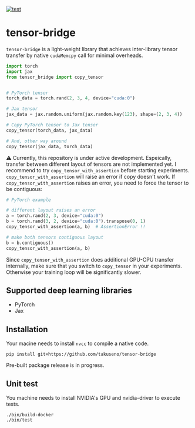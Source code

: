[![test](https://github.com/takuseno/tensor-bridge/actions/workflows/test.yaml/badge.svg)](https://github.com/takuseno/tensor-bridge/actions/workflows/test.yaml)

# tensor-bridge
`tensor-bridge` is a light-weight library that achieves inter-library tensor transfer by native `cudaMemcpy` call for minimal overheads.

```py
import torch
import jax
from tensor_bridge import copy_tensor


# PyTorch tensor
torch_data = torch.rand(2, 3, 4, device="cuda:0")

# Jax tensor
jax_data = jax.random.uniform(jax.random.key(123), shape=(2, 3, 4))

# Copy PyTorch tensor to Jax tensor
copy_tensor(torch_data, jax_data)

# And, other way around
copy_tensor(jax_data, torch_data)
```

:warning: Currently, this repository is under active development. Espeically, transfer between different layout of tensors are not implemented yet. I recommend to try `copy_tensor_with_assertion` before starting experiments. `copy_tensor_with_assertion` will raise an error if copy doesn't work.
If `copy_tensor_with_assertion` raises an error, you need to force the tensor to be contiguous:
```py
# PyTorch example

# different layout raises an error
a = torch.rand(2, 3, device="cuda:0")
b = torch.rand(3, 2, device="cuda:0").transpose(0, 1)
copy_tensor_with_assertion(a, b)  # AssertionError !!

# make both tensors contiguous layout
b = b.contiguous()
copy_tensor_with_assertion(a, b)
```
Since `copy_tensor_with_assertion` does additional GPU-CPU transfer internally, make sure that you switch to `copy_tensor` in your experiments. Otherwise your training loop will be significantly slower.

## Supported deep learning libraries
- PyTorch
- Jax


## Installation
Your macine needs to install `nvcc` to compile a native code.
```
pip install git+https://github.com/takuseno/tensor-bridge
```
Pre-built package release is in progress.


## Unit test
You machine needs to install NVIDIA's GPU and nvidia-driver to execute tests.
```
./bin/build-docker
./bin/test
```
